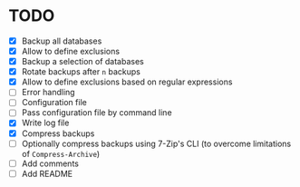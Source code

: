 # TODO

- [x] Backup all databases
- [x] Allow to define exclusions
- [x] Backup a selection of databases
- [x] Rotate backups after `n` backups
- [x] Allow to define exclusions based on regular expressions
- [ ] Error handling
- [ ] Configuration file
- [ ] Pass configuration file by command line
- [x] Write log file
- [x] Compress backups
- [ ] Optionally compress backups using 7-Zip's CLI (to overcome limitations of `Compress-Archive`)
- [ ] Add comments
- [ ] Add README